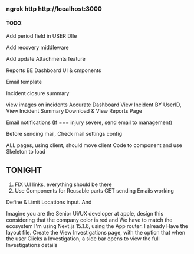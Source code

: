 ### ngrok http http://localhost:3000
#### TODO:
Add period field in USER DIle

Add recovery middleware 

Add update Attachments feature

Reports BE
Dashboard UI & cmponents

Email template

Incident closure summary



view images on incidents
Accurate Dashboard
View Incident BY UserID, View Incident Summary
Download & View Reports Page

Email notifications (If ===  injury severe, send email to management)

Before sending mail, Check mail settings config

ALL pages, using client, should move client Code to component and use Skeleton to load

## TONIGHT
1. FIX U.I links, everything should be there
3. Use Components for Reusable parts
GET sending Emails working

Define & Limit Locations input. And 

Imagine you are the Senior Ui/UX developer at apple, design this considering that the company color is red and We have to match the ecosystem I'm using Next.js 15.1.6, using the App router. I already Have the layout file. Create the View Investigations page, with the option that when the user Clicks a Investigation, a side bar opens to view the full Investigations  details

